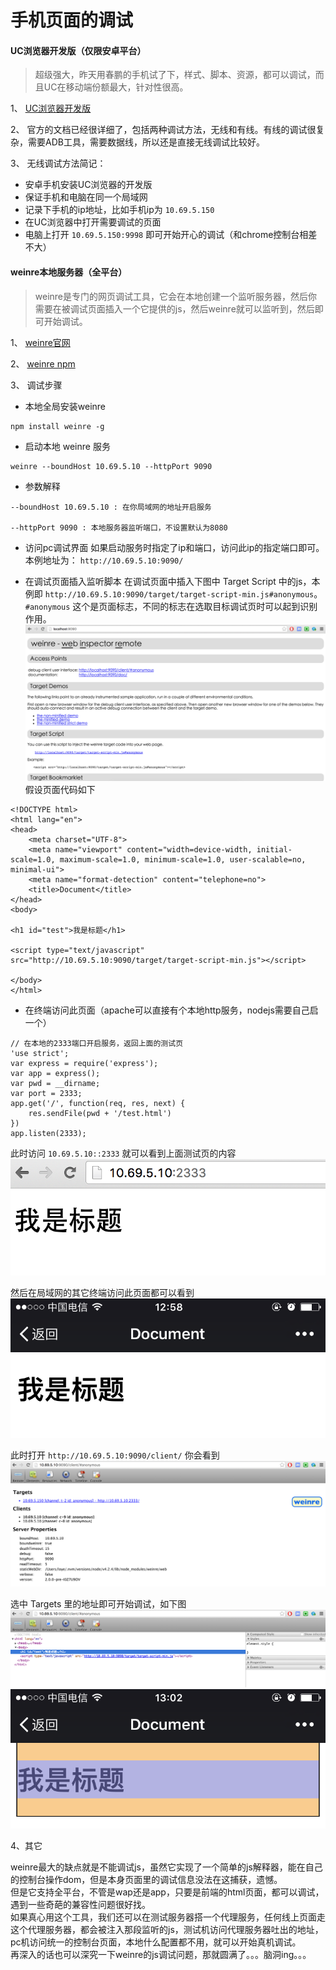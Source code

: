 手机页面的调试
==================
#### UC浏览器开发版（仅限安卓平台）
> 超级强大，昨天用春鹏的手机试了下，样式、脚本、资源，都可以调试，而且UC在移动端份额最大，针对性很高。

1、 [UC浏览器开发版](http://plus.uc.cn/document/webapp/doc5.html)

2、 官方的文档已经很详细了，包括两种调试方法，无线和有线。有线的调试很复杂，需要ADB工具，需要数据线，所以还是直接无线调试比较好。

3、 无线调试方法简记：

* 安卓手机安装UC浏览器的开发版
* 保证手机和电脑在同一个局域网
* 记录下手机的ip地址，比如手机ip为 `10.69.5.150`
* 在UC浏览器中打开需要调试的页面
* 电脑上打开 `10.69.5.150:9998` 即可开始开心的调试（和chrome控制台相差不大）


#### weinre本地服务器（全平台）
> weinre是专门的网页调试工具，它会在本地创建一个监听服务器，然后你需要在被调试页面插入一个它提供的js，然后weinre就可以监听到，然后即可开始调试。

1、 [weinre官网](http://people.apache.org/~pmuellr/weinre/)

2、 [weinre npm](https://www.npmjs.com/package/weinre)

3、 调试步骤

* 本地全局安装weinre

```
npm install weinre -g
```

* 启动本地 weinre 服务

```
weinre --boundHost 10.69.5.10 --httpPort 9090
```

* 参数解释

```
--boundHost 10.69.5.10 : 在你局域网的地址开启服务

--httpPort 9090 : 本地服务器监听端口，不设置默认为8080
```

* 访问pc调试界面
如果启动服务时指定了ip和端口，访问此ip的指定端口即可。
本例地址为： `http://10.69.5.10:9090/`

* 在调试页面插入监听脚本
在调试页面中插入下图中 Target Script 中的js，本例即 `http://10.69.5.10:9090/target/target-script-min.js#anonymous`。
`#anonymous` 这个是页面标志，不同的标志在选取目标调试页时可以起到识别作用。
![](./static/1.png)
假设页面代码如下
```
<!DOCTYPE html>
<html lang="en">
<head>
	<meta charset="UTF-8">
	<meta name="viewport" content="width=device-width, initial-scale=1.0, maximum-scale=1.0, minimum-scale=1.0, user-scalable=no, minimal-ui">
	<meta name="format-detection" content="telephone=no">
	<title>Document</title>
</head>
<body>

<h1 id="test">我是标题</h1>

<script type="text/javascript" src="http://10.69.5.10:9090/target/target-script-min.js"></script>

</body>
</html>
```

* 在终端访问此页面（apache可以直接有个本地http服务，nodejs需要自己启一个）
```
// 在本地的2333端口开启服务，返回上面的测试页
'use strict';
var express = require('express');
var app = express();
var pwd = __dirname;
var port = 2333;
app.get('/', function(req, res, next) {
    res.sendFile(pwd + '/test.html')
})
app.listen(2333);
```
此时访问 `10.69.5.10::2333` 就可以看到上面测试页的内容
![](./static/2.png)

然后在局域网的其它终端访问此页面都可以看到
![](./static/3.png)

此时打开 `http://10.69.5.10:9090/client/` 你会看到
![](./static/4.png)

选中 Targets 里的地址即可开始调试，如下图
![](./static/5.png)
![](./static/6.png)

4、其它

weinre最大的缺点就是不能调试js，虽然它实现了一个简单的js解释器，能在自己的控制台操作dom，但是本身页面里的调试信息没法在这捕获，遗憾。  
但是它支持全平台，不管是wap还是app，只要是前端的html页面，都可以调试，遇到一些奇葩的兼容性问题很好找。  
如果真心用这个工具，我们还可以在测试服务器搭一个代理服务，任何线上页面走这个代理服务器，都会被注入那段监听的js，测试机访问代理服务器吐出的地址，pc机访问统一的控制台页面，本地什么配置都不用，就可以开始真机调试。  
再深入的话也可以深究一下weinre的js调试问题，那就圆满了。。。脑洞ing。。。  
